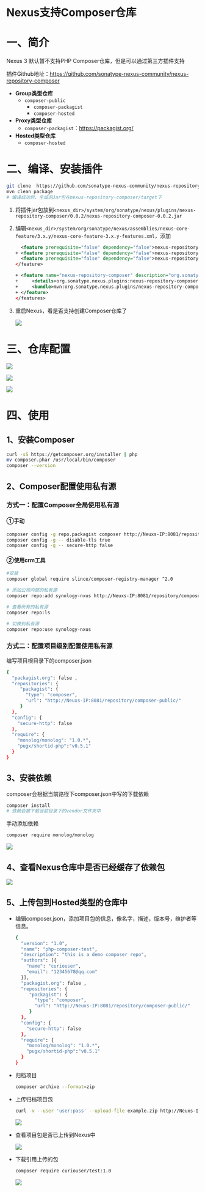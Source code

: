 # Nexus支持Composer仓库

# 一、简介

Nexus 3 默认暂不支持PHP Composer仓库，但是可以通过第三方插件支持

插件Github地址：https://github.com/sonatype-nexus-community/nexus-repository-composer

- **Group类型仓库**
  - `composer-public`
    - `composer-packagist`
    - `composer-hosted`
- **Proxy类型仓库**
  - `composer-packagist`：https://packagist.org/
- **Hosted类型仓库**
  - `composer-hosted`

# 二、编译、安装插件

```bash
git clone  https://github.com/sonatype-nexus-community/nexus-repository-composer.git
mvn clean package
# 编译成功后，生成的Jar包在nexus-repository-composer/target下
```

1. 将插件jar包放到`<nexus_dir>/system/org/sonatype/nexus/plugins/nexus-repository-composer/0.0.2/nexus-repository-composer-0.0.2.jar`

2. 编辑`<nexus_dir>/system/org/sonatype/nexus/assemblies/nexus-core-feature/3.x.y/nexus-core-feature-3.x.y-features.xml`，添加

   ```xml
     <feature prerequisite="false" dependency="false">nexus-repository-rubygems</feature>
   + <feature prerequisite="false" dependency="false">nexus-repository-composer</feature>
     <feature prerequisite="false" dependency="false">nexus-repository-gitlfs</feature>
   </feature>
   ```

   ```xml
   + <feature name="nexus-repository-composer" description="org.sonatype.nexus.plugins:nexus-repository-composer" version="0.0.2">
   +     <details>org.sonatype.nexus.plugins:nexus-repository-composer</details>
   +     <bundle>mvn:org.sonatype.nexus.plugins/nexus-repository-composer/0.0.2</bundle>
   + </feature>
   </features>
   ```

3. 重启Nexus，看是否支持创建Composer仓库了

   ![](../assets/nexus-composer-1.png)


# 三、仓库配置

![](../assets/nexus-composer-2.png)

![](../assets/nexus-composer-3.png)

![](../assets/nexus-composer-4.png)

# 四、使用

## 1、安装Composer

   ```bash
curl -sS https://getcomposer.org/installer | php
mv composer.phar /usr/local/bin/composer
composer --version
   ```

## 2、Composer配置使用私有源

### 方式一：配置Composer全局使用私有源

#### ①手动

   ```bash
composer config -g repo.packagist composer http://Neuxs-IP:8081/repository/composer-public/   # Composer默认使用ssl连接代理源，使用私有仓库源时，使用的HTTP，需要关闭SSL
composer config -g -- disable-tls true
composer config -g -- secure-http false
   ```

#### ②使用crm工具

```bash
#安装
composer global require slince/composer-registry-manager ^2.0

# 添加公司内部的私有源
composer repo:add synology-nxus http://Neuxs-IP:8081/repository/composer-public/

# 查看所有的私有源
composer repo:ls

# 切换到私有源
composer repo:use synology-nxus
```



### 方式二：配置项目级别配置使用私有源

编写项目根目录下的composer.json

```bash
{
  "packagist.org": false ,
  "repositories": {
     "packagist": {
       "type": "composer",
       "url": "http://Neuxs-IP:8081/repository/composer-public/"
     }
  },
  "config": {
    "secure-http": false
  },
  "require": {
    "monolog/monolog": "1.0.*",
    "pugx/shortid-php":"v0.5.1"
  }
}
```

## 3、安装依赖

composer会根据当前路径下composer.json中写的下载依赖

```bash
composer install
# 依赖会被下载当前目录下的vendor文件夹中
```

手动添加依赖

   ```bash
composer require monolog/monolog
   ```

![](../assets/nexus-composer-5.png)

## 4、查看Nexus仓库中是否已经缓存了依赖包

![](../assets/nexus-composer-6.png)

## 5、上传包到Hosted类型的仓库中

- 编辑composer.json，添加项目包的信息，像名字，描述，版本号，维护者等信息。

  ```bash
  {
    "version": "1.0",
    "name": "php-composer-test",
    "description": "this is a demo composer repo",
    "authors": [{
      "name": "curiouser",
      "email": "12345678@qq.com"
    }],
    "packagist.org": false ,
    "repositories": {
       "packagist": {
         "type": "composer",
         "url": "http://Neuxs-IP:8081/repository/composer-public/"
       }
    },
    "config": {
      "secure-http": false
    },
    "require": {
      "monolog/monolog": "1.0.*",
      "pugx/shortid-php":"v0.5.1"
    }
  }
  ```

- 归档项目

  ```bash
  composer archive --format=zip
  ```

- 上传归档项目包

  ```bash
  curl -v --user 'user:pass' --upload-file example.zip http://Neuxs-IP:8081/repository/composer-hosted/packages/upload/项目名/组件名/版本号
  ```
  
   ![](../assets/nexus-composer-7.png)
  
- 查看项目包是否已上传到Nexus中

  ![](../assets/nexus-composer-8.png)

- 下载引用上传的包

  ```bash
  composer require curiouser/test:1.0 
  ```

  ![](../assets/nexus-composer-9.png)